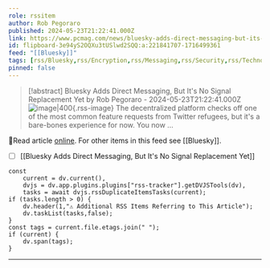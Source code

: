 ```yaml
---
role: rssitem
author: Rob Pegoraro
published: 2024-05-23T21:22:41.000Z
link: https://www.pcmag.com/news/bluesky-adds-direct-messaging-but-its-no-signal-replacement-yet
id: flipboard-3e94yS2OQXu3tUSlwd2SQQ:a:221841707-1716499361
feed: "[[Bluesky]]"
tags: [rss/Bluesky,rss/Encryption,rss/Messaging,rss/Security,rss/Technology]
pinned: false
---
```


> [!abstract] Bluesky Adds Direct Messaging, But It's No Signal Replacement Yet by Rob Pegoraro - 2024-05-23T21:22:41.000Z
> ![image|400](https://ic-cdn.flipboard.com/pcmag.com/bb8a66a81ff990c2c3b72c2e4bba7d439a38b4e5/_xlarge.jpeg){.rss-image}
> The decentralized platform checks off one of the most common feature requests from Twitter refugees, but it's a bare-bones experience for now. You now …

🔗Read article [online](https://www.pcmag.com/news/bluesky-adds-direct-messaging-but-its-no-signal-replacement-yet). For other items in this feed see [[Bluesky]].

- [ ] [[Bluesky Adds Direct Messaging, But It's No Signal Replacement Yet]]

~~~dataviewjs
const
    current = dv.current(),
	dvjs = dv.app.plugins.plugins["rss-tracker"].getDVJSTools(dv),
	tasks = await dvjs.rssDuplicateItemsTasks(current);
if (tasks.length > 0) {
	dv.header(1,"⚠ Additional RSS Items Referring to This Article");
    dv.taskList(tasks,false);
}
const tags = current.file.etags.join(" ");
if (current) {
	dv.span(tags);
}
~~~

- - -
